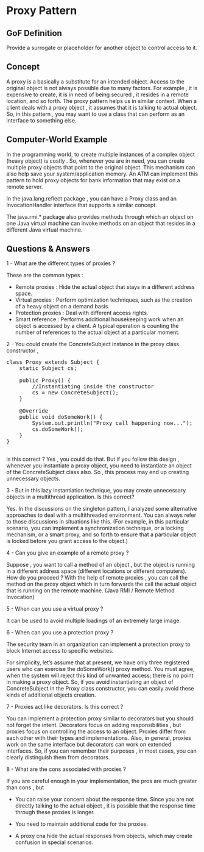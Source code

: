 # Proxy Pattern

## GoF Definition

Provide a surrogate or placeholder for another object to control access to it.

## Concept

A proxy is a basically a substitute for an intended object. Access to the original object is not always possible
due to many factors. For example , it is expensive to create, it is in need of being secured , it resides in 
a remote location, and so forth.
The proxy pattern helps us in similar context. When a client deals with a proxy object , it assumes that it is talking
to actual object. So, in this pattern , you may want to use a class that can perform as an interface to something else.

## Computer-World Example

In the programming world, to create multiple instances of a complex object (heavy object) is costly . 
So, whenever you are in need, you can create multiple proxy
objects that point to the original object. This mechanism can also help save your system/application memory. 
An ATM can implement this pattern to hold proxy objects for bank information that may exist on a remote server.

In the java.lang.reflect package , you can have a Proxy class and an InvocationHandler interface 
that supports a similar concept.

The java.rmi.* package also provides methods through which an object on one Java virtual machine can invoke methods
on an object that resides in a different Java virtual machine.

## Questions & Answers

1 - What are the different types of proxies ?

These are the common types :
- Remote proxies : Hide the actual object that stays in a different address space.
- Virtual proxies : Perform optimization techniques, such as the creation of a heavy object on a demand basis.
- Protection proxies : Deal with different access rights.
- Smart reference : Performs additional housekeeping work when an object is accessed by a client.
A typical operation is counting the number of references to the actual object at a particular moment.


2 - You could create the ConcreteSubject instance in the proxy class constructor ,

<pre>
class Proxy extends Subject {
    static Subject cs;

    public Proxy() {
        //Instantiating inside the constructor
        cs = new ConcreteSubject();
    }

    @Override
    public void doSomeWork() {
        System.out.println("Proxy call happening now...");
        cs.doSomeWork();
    }
}

</pre>

is this correct ?
Yes , you could do that. But if you follow this design , whenever you instantiate a proxy object,
you need to instantiate an object of the ConcreteSubject class also.
So , this process may end up creating unnecessary objects.


3 - But in this lazy instantiation technique, you may create unnecessary objects in a multithread application.
Is this correct?

Yes. In the discussions on the singleton pattern, I analyzed some alternative approaches to deal with
a multithreaded environment. You can always refer to those discussions in situations like this. 
(For example, in this particular scenario, you can implement a synchronization technique, 
or a locking mechanism, or a smart proxy, and so forth to ensure that a particular object is locked 
before you grant access to the object.)


4 - Can you give an example of a remote proxy ?

Suppose , you want to call a method of an object , but the object is running in a different address space
(different locations or different computers).
How do you proceed ? With the help of remote proxies , you can call the method on the proxy object
which in turn forwards the call the actual object that is running on the remote machine.
(Java RMI / Remote Method Invocation)

5 - When can you use a virtual proxy ?

It can be used to avoid multiple loadings of an extremely large image.

6 - When can you use a protection proxy ?

The security team in an organization can implement a protection
proxy to block Internet access to specific websites.

For simplicity, let’s assume that at present, we have only three registered users 
who can exercise the doSomeWork() proxy method.
You must agree, when the system will reject this kind of unwanted access; 
there is no point in making a proxy object. 
So, if you avoid instantiating an object of ConcreteSubject in the Proxy class constructor, 
you can easily avoid these kinds of additional objects creation.

7 - Proxies act like decorators. Is this correct ?

You can implement a protection proxy similar to decorators but you should not forget the intent.
Decorators focus on adding responsibilities , but proxies focus on controlling the access to an object.
Proxies differ from each other with their types and implementations. 
Also, in general, proxies work on the same interface but decorators can work on extended interfaces.
So, if you can remember their purposes , in most cases, you can clearly distinguish them from decorators.

8 - What are the cons associated with proxies ?

If you are careful enough in your implementation, the pros are much greater than cons , but

- You can raise your concern about the response time.
Since you are not directly talking to the actual object , it is possible that the response time through these proxies is longer.
  
- You need to maintain additional code for the proxies.
- A proxy cna hide the actual responses from objects, which may create confusion in special scenarios.
